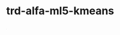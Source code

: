 # trd-alfa-ml5-kmeans

![application screenshot](https://github.com/atorov/trd-alfa-ml5-kmeans/blob/master/demo.gif)

